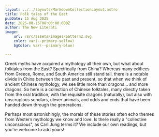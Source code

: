 ```yaml
---
layout: ../../layouts/MarkdownCollectionLayout.astro
title: Folk tales of the East
pubDate: 15 Aug 2025
date: 2025-08-15T00:00:00.000Z
author: The New Literati
image:
    url: /src/assets/images/pattern2.svg
    color: var(--primary-yellow)
    bgColor: var(--primary-blue)

---
```


Greek myths have acquired a mythology all their own, but what about folktales from the East?  Specifically from China?  Whereas many edifices from Greece, Rome, and South America still stand tall, there is a notable divide in China between the past and present, so that when we think of ancient Chinese mythology, we see little more than dragons... and more dragons. So here is a collection of Chinese folktales, many directly taken from the oral tradition, with the requisite dragons (naturally), but also with unscruplous scholars, clever animals, and odds and ends that have been handed down through the generations.

Perhaps most astonishingly, the morals of these stories often echo themes from Western mythology we know and love. Is there really a "collective unconscious", as Carl Jung terms it? We include our own readings, but you're welcome to add yours!